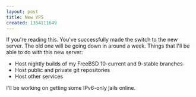 ```yaml
---
layout: post
title: New VPS
created: 1354111649
---
```

If you're reading this. You've successfully made the switch to the new server. The old one will be going down in around a week. Things that I'll be able to do with this new server:
<ul>
<li>Host nightly builds of my FreeBSD 10-current and 9-stable branches</li>
<li>Host public and private git repositories</li>
<li>Host other services</li>
</ul>

I'll be working on getting some IPv6-only jails online.
